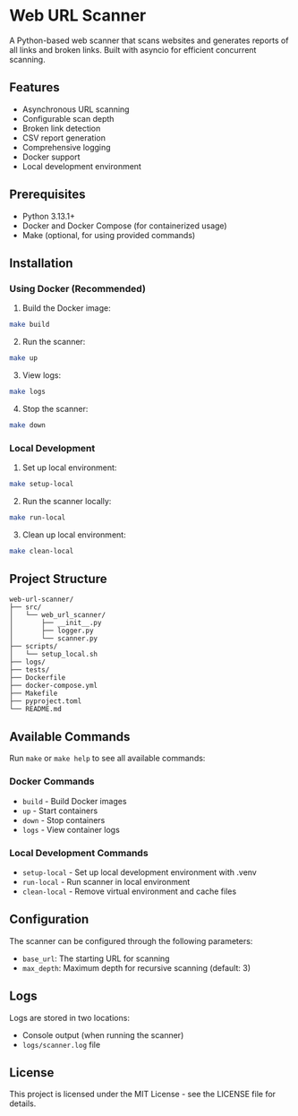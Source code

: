 # Web URL Scanner

A Python-based web scanner that scans websites and generates reports of all links and broken links. Built with asyncio for efficient concurrent scanning.

## Features

- Asynchronous URL scanning
- Configurable scan depth
- Broken link detection
- CSV report generation
- Comprehensive logging
- Docker support
- Local development environment

## Prerequisites

- Python 3.13.1+
- Docker and Docker Compose (for containerized usage)
- Make (optional, for using provided commands)

## Installation

### Using Docker (Recommended)

1. Build the Docker image:
```bash
make build
```

2. Run the scanner:
```bash
make up
```

3. View logs:
```bash
make logs
```

4. Stop the scanner:
```bash
make down
```

### Local Development

1. Set up local environment:
```bash
make setup-local
```

2. Run the scanner locally:
```bash
make run-local
```

3. Clean up local environment:
```bash
make clean-local
```

## Project Structure

```
web-url-scanner/
├── src/
│   └── web_url_scanner/
│       ├── __init__.py
│       ├── logger.py
│       └── scanner.py
├── scripts/
│   └── setup_local.sh
├── logs/
├── tests/
├── Dockerfile
├── docker-compose.yml
├── Makefile
├── pyproject.toml
└── README.md
```

## Available Commands

Run `make` or `make help` to see all available commands:

### Docker Commands
- `build` - Build Docker images
- `up` - Start containers
- `down` - Stop containers
- `logs` - View container logs

### Local Development Commands
- `setup-local` - Set up local development environment with .venv
- `run-local` - Run scanner in local environment
- `clean-local` - Remove virtual environment and cache files

## Configuration

The scanner can be configured through the following parameters:
- `base_url`: The starting URL for scanning
- `max_depth`: Maximum depth for recursive scanning (default: 3)

## Logs

Logs are stored in two locations:
- Console output (when running the scanner)
- `logs/scanner.log` file

## License

This project is licensed under the MIT License - see the LICENSE file for details.
